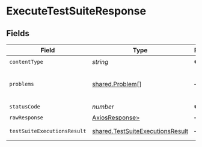 # ExecuteTestSuiteResponse


## Fields

| Field                                                                                | Type                                                                                 | Required                                                                             | Description                                                                          |
| ------------------------------------------------------------------------------------ | ------------------------------------------------------------------------------------ | ------------------------------------------------------------------------------------ | ------------------------------------------------------------------------------------ |
| `contentType`                                                                        | *string*                                                                             | :heavy_check_mark:                                                                   | N/A                                                                                  |
| `problems`                                                                           | [shared.Problem](../../models/shared/problem.md)[]                                   | :heavy_minus_sign:                                                                   | problem with request body                                                            |
| `statusCode`                                                                         | *number*                                                                             | :heavy_check_mark:                                                                   | N/A                                                                                  |
| `rawResponse`                                                                        | [AxiosResponse>](https://axios-http.com/docs/res_schema)                             | :heavy_minus_sign:                                                                   | N/A                                                                                  |
| `testSuiteExecutionsResult`                                                          | [shared.TestSuiteExecutionsResult](../../models/shared/testsuiteexecutionsresult.md) | :heavy_minus_sign:                                                                   | successful operation                                                                 |